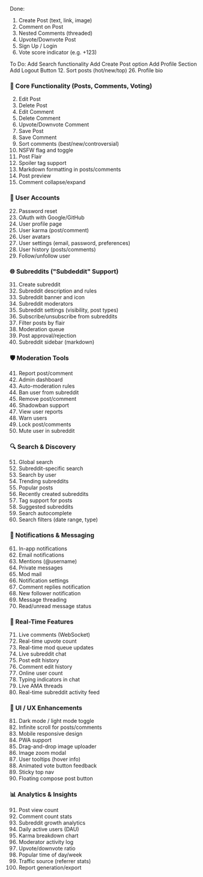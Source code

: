 Done: 
1. Create Post (text, link, image)
4. Comment on Post
5. Nested Comments (threaded)
8. Upvote/Downvote Post
21. Sign Up / Login
20. Vote score indicator (e.g. +123)

To Do:
Add Search functionality
Add Create Post option
Add Profile Section	
Add Logout Button
12. Sort posts (hot/new/top)
26. Profile bio


### 🧱 Core Functionality (Posts, Comments, Voting)
2. Edit Post
3. Delete Post
6. Edit Comment
7. Delete Comment
9. Upvote/Downvote Comment
10. Save Post
11. Save Comment
13. Sort comments (best/new/controversial)
14. NSFW flag and toggle
15. Post Flair
16. Spoiler tag support
17. Markdown formatting in posts/comments
18. Post preview
19. Comment collapse/expand


### 👥 User Accounts

22. Password reset
23. OAuth with Google/GitHub
24. User profile page
25. User karma (post/comment)
27. User avatars
28. User settings (email, password, preferences)
29. User history (posts/comments)
30. Follow/unfollow user

### 🌐 Subreddits ("Subdeddit" Support)

31. Create subreddit
32. Subreddit description and rules
33. Subreddit banner and icon
34. Subreddit moderators
35. Subreddit settings (visibility, post types)
36. Subscribe/unsubscribe from subreddits
37. Filter posts by flair
38. Moderation queue
39. Post approval/rejection
40. Subreddit sidebar (markdown)

### 🛡️ Moderation Tools

41. Report post/comment
42. Admin dashboard
43. Auto-moderation rules
44. Ban user from subreddit
45. Remove post/comment
46. Shadowban support
47. View user reports
48. Warn users
49. Lock post/comments
50. Mute user in subreddit

### 🔍 Search & Discovery

51. Global search
52. Subreddit-specific search
53. Search by user
54. Trending subreddits
55. Popular posts
56. Recently created subreddits
57. Tag support for posts
58. Suggested subreddits
59. Search autocomplete
60. Search filters (date range, type)

### 📩 Notifications & Messaging

61. In-app notifications
62. Email notifications
63. Mentions (@username)
64. Private messages
65. Mod mail
66. Notification settings
67. Comment replies notification
68. New follower notification
69. Message threading
70. Read/unread message status

### 💬 Real-Time Features

71. Live comments (WebSocket)
72. Real-time upvote count
73. Real-time mod queue updates
74. Live subreddit chat
75. Post edit history
76. Comment edit history
77. Online user count
78. Typing indicators in chat
79. Live AMA threads
80. Real-time subreddit activity feed

### 🎨 UI / UX Enhancements

81. Dark mode / light mode toggle
82. Infinite scroll for posts/comments
83. Mobile responsive design
84. PWA support
85. Drag-and-drop image uploader
86. Image zoom modal
87. User tooltips (hover info)
88. Animated vote button feedback
89. Sticky top nav
90. Floating compose post button

### 📊 Analytics & Insights

91. Post view count
92. Comment count stats
93. Subreddit growth analytics
94. Daily active users (DAU)
95. Karma breakdown chart
96. Moderator activity log
97. Upvote/downvote ratio
98. Popular time of day/week
99. Traffic source (referrer stats)
100. Report generation/export
